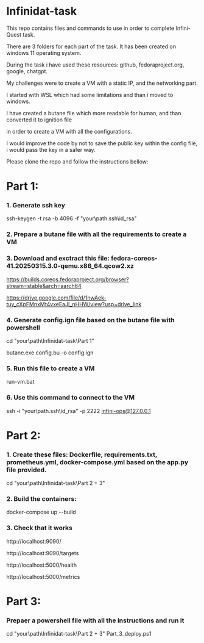 # Infinidat-task

This repo contains files and commands to use in order to complete Infini-Quest task.

There are 3 folders for each part of the task.
It has been created on windows 11 operating system.

During the task i have used these resources: github, fedoraproject.org, google, chatgpt.

My challenges were to create a VM with a static IP, and the networking part.

I started with WSL which had some limitations and than i moved to windows.

I have created a butane file which more readable for human, and than converted it to ignition file 

in order to create a VM with all the configurations.

I would improve the code by not to save the public key within the config file, i would pass the key in a safer way.

Please clone the repo and follow the instructions bellow:

# Part 1:
### 1. Generate ssh key
ssh-keygen -t rsa -b 4096 -f "your\path\.ssh\id_rsa"

### 2. Prepare a butane file with all the requirements to create a VM

### 3. Download and exctract this file: fedora-coreos-41.20250315.3.0-qemu.x86_64.qcow2.xz
https://builds.coreos.fedoraproject.org/browser?stream=stable&arch=aarch64

https://drive.google.com/file/d/1nwAek-tuy_cXpFMnxMt4vxeEaJl_nHHW/view?usp=drive_link

### 4. Generate config.ign file based on the butane file with powershell
cd "your\path\Infinidat-task\Part 1"

butane.exe config.bu -o config.ign

### 5. Run this file to create a VM
run-vm.bat

### 6. Use this command to connect to the VM
ssh -i "your\path\.ssh\id_rsa" -p 2222 infini-ops@127.0.0.1

# Part 2:
### 1. Create these files: Dockerfile, requirements.txt, prometheus.yml, docker-compose.yml based on the app.py file provided.
cd "your\path\Infinidat-task\Part 2 + 3\"

### 2. Build the containers:
docker-compose up --build

### 3. Check that it works
http://localhost:9090/

http://localhost:9090/targets

http://localhost:5000/health

http://localhost:5000/metrics

# Part 3:
### Prepaer a powershell file with all the instructions and run it
cd "your\path\Infinidat-task\Part 2 + 3\"
Part_3_deploy.ps1
